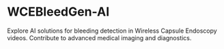 # WCEBleedGen-AI
Explore AI solutions for bleeding detection in Wireless Capsule Endoscopy videos. Contribute to advanced medical imaging and diagnostics.
